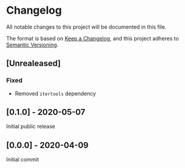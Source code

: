 # Changelog

All notable changes to this project will be documented in this file.

The format is based on [Keep a Changelog](https://keepachangelog.com/en/1.0.0/),
and this project adheres to [Semantic Versioning](https://semver.org/spec/v2.0.0.html).

## [Unrealeased]

### Fixed

- Removed `itertools` dependency

## [0.1.0] - 2020-05-07

Initial public release

## [0.0.0] - 2020-04-09

Initial commit
